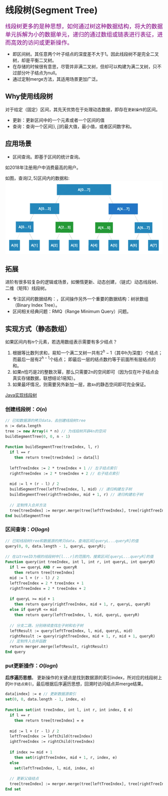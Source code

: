 # 线段树(Segment Tree)

<font color=purple size=4>
线段树更多的是种思想，如何通过树这种数据结构，将大的数据单元拆解为小的数据单元，递归的通过数组或链表进行表征，进而高效的访问或更新操作。
</font>

- 即区间树。其任意两个叶子结点的深度差不大于1。因此线段树不是完全二叉树，却是平衡二叉树。
- 在存储的时候很有意思，尽管并非满二叉树，但却可以构建为满二叉树，只不过部分叶子结点为null。
- 通过定制merge方法，其适用场景更加广泛。

## Why使用线段树

对于给定（固定）区间，其先天优势在于处理动态数据，即存在`更新操作`的区间。

- 更新：更新区间中的一个元素或者一个区间的值
- 查询：查询一个区间[i, j]的最大值，最小值，或者区间数字和。

## 应用场景

- 区间查询。即基于区间的统计查询。

如2018年注册用户中消费最高的用户。

如图，查询$[2, 5]$区间内的数据和:
![线段树求和示意图](../../.imgs/segment-tree-add.png)

## 拓展

进阶有很多较复杂的逻辑或场景，如懒惰更新、动态创建，（链式）动态线段树、二维（矩阵）线段树。

- 专注区间的数据结构：，区间操作另外一个重要的数据结构：树状数组（Binary Index Tree）。
- 区间相关经典问题：RMQ（Range Minimum Query）问题。

## 实现方式（静态数组）

如果区间内有n个元素，若选用数组表示需要有多少结点？

1. 根据等比数列求和，易知一个满二叉树一共有$2^h-1$（其中h为深度）个结点；而最后一层有$2^{h-1}$个结点；
即最后一层的结点数约等于前面所有层结点的和。
2. 如果n恰巧是2的整数次幂，那么只需要2n的空间即可（因为仅在叶子结点会真实存储数据，联想结论1易知）。
3. 如果最坏情况，则需要另外新加一层，故`4n`的静态空间即可完全保证。

[Java实现线段树](https://github.com/vfa25/dataStructure-algorithm/blob/master/datastructure/src/segtree/SegmentTree.java)

### 创建线段树：$O(n)$

```pascal
// 已知数据源的拷贝data，去创建线段树tree
n := data.length
tree := new Array(4 * n) // 为线段树开辟4n的空间
buildSegmentTree(0, 0, n - 1)

Function buildSegmentTree(treeIndex, l, r)
  if l == r
    then return tree[treeIndex] := data[l]
  
  leftTreeIndex := 2 * treeIndex + 1 // 左子结点索引
  rightTreeIndex := 2 * treeIndex + 2 // 右子结点索引

  mid := l + (r - l) / 2
  buildSegmentTree(leftTreeIndex, l, mid) // 递归构建左子树
  buildSegmentTree(rightTreeIndex, mid + 1, r) // 递归构建右子树

  // 定制传入合并方法
  tree[treeIndex] := merger.merge(tree[leftTreeIndex], tree[rightTreeIndex])
End buildSegmentTree
```

### 区间查询：$O(logn)$

```pascal
// 已知线段树tree和数据源的拷贝data，查询区间[queryL...queryR]的值
query(0, 0, data.length - 1, queryL, queryR);

// 在以treeID为根的线段树中[l...r]的范围内，搜索区间[queryL...queryR]的值
Function query(int treeIndex, int l, int r, int queryL, int queryR)
  if l == queryL AND r == queryR
    then return tree[treeIndex]
  mid := l + (r - l) / 2
  leftTreeIndex = 2 * treeIndex + 1
  rightTreeIndex = 2 * treeIndex + 2

  if queryL >= mid + 1
    then return query(rightTreeIndex, mid + 1, r, queryL, queryR)
  else if queryR <= mid
    then return query(leftTreeIndex, l, mid, queryL, queryR)

  // 分支二路，分别继续查找左子树和右子树
  leftResult := query(leftTreeIndex, l, mid, queryL, mid)
  rightResult := query(rightTreeIndex, mid + 1, r, mid + 1, queryR)
  // 定制传入合并函数
  return merger.merge(leftResult, rightResult)
End query
```

### put更新操作：$O(logn)$

**后序遍历思想**。
更新操作的关键点是找到数据源的索引index，所对应的线段树上的`叶子结点索引`，最后根据后序遍历思想，回溯时访问结点并merge结果。

```pascal
data[index] := e // 更新数据源索引
set(0, 0, data.length - 1, index, e)

Function set(int treeIndex, int l, int r, int index, E e)
  if l == r
    then return tree[treeIndex] = e

  mid := l + (r - l) / 2
  leftTreeIndex := leftChild(treeIndex)
  ightTreeIndex := rightChild(treeIndex)

  if index >= mid + 1
    then set(rightTreeIndex, mid + 1, r, index, e)
  else
    set(leftTreeIndex, l, mid, index, e)

  // 更新父级结点
  tree[treeIndex] := merger.merge(tree[leftTreeIndex], tree[rightTreeIndex])
End set
```
